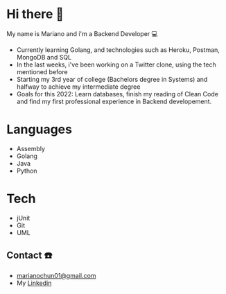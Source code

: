 # Hi there 👋
My name is Mariano and i'm a Backend Developer 💻 
- Currently learning Golang, and technologies such as Heroku, Postman, MongoDB and SQL
- In the last weeks, i've been working on a Twitter clone, using the tech mentioned before
- Starting my 3rd year of college (Bachelors degree in Systems) and halfway to achieve my intermediate degree
- Goals for this 2022: Learn databases, finish my reading of Clean Code and find my first professional experience in Backend developement.
# Languages 
- Assembly
- Golang
- Java
- Python
# Tech 
- jUnit
- Git
- UML
## Contact ☎️
- marianochun01@gmail.com
- My [Linkedin](https://www.linkedin.com/in/mariano-chun-775840206/)

<!--
**MarianoChun/MarianoChun** is a ✨ _special_ ✨ repository because its `README.md` (this file) appears on your GitHub profile.

Here are some ideas to get you started:

- 🔭 I’m currently working on ...
- 🌱 I’m currently learning ...
- 👯 I’m looking to collaborate on ...
- 🤔 I’m looking for help with ...
- 💬 Ask me about ...
- 📫 How to reach me: ...
- 😄 Pronouns: ...
- ⚡ Fun fact: ...
-->

